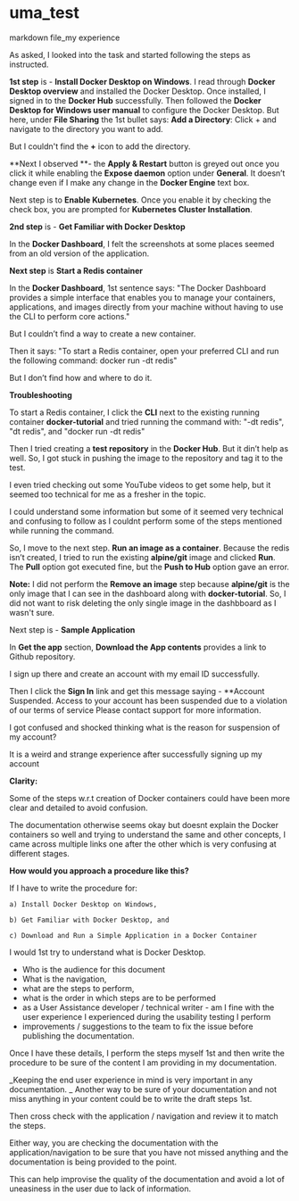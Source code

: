 # uma_test
markdown file_my experience


As asked, I looked into the task and started following the steps as instructed.


**1st step** is - **Install Docker Desktop on Windows**.
I read through **Docker Desktop overview** and installed the Docker Desktop.
Once installed, I signed in to the **Docker Hub** successfully.
Then followed the **Docker Desktop for Windows user manual** to configure the Docker Desktop.
But here, under **File Sharing** the 1st bullet says: **Add a Directory**: Click + and navigate to the directory you want to add. 

But I couldn't find the **+** icon to add the directory.

**Next I observed **- the **Apply & Restart** button is greyed out once you click it while enabling the **Expose daemon** option under **General**.
It doesn’t change even if I make any change in the **Docker Engine** text box.

Next step is to **Enable Kubernetes**.
Once you enable it by checking the check box, you are prompted for **Kubernetes Cluster Installation**.

**2nd step** is - **Get Familiar with Docker Desktop**

In the **Docker Dashboard**, I felt the screenshots at some places seemed from an old version of the application.

**Next step** is **Start a Redis container**

In the **Docker Dashboard**, 1st sentence says: "The Docker Dashboard provides a simple interface that enables you to manage your containers, applications, and images directly from your machine without having to use the CLI to perform core actions."

But I couldn’t find a way to create a new container. 

Then it says: "To start a Redis container, open your preferred CLI and run the following command: docker run -dt redis"

But I don’t find how and where to do it.

**Troubleshooting**

To start a Redis container, I click the **CLI** next to the existing running container **docker-tutorial** and tried running the command with: "-dt redis", "dt redis", and "docker run -dt redis"

Then I tried creating a **test repository** in the **Docker Hub**. But it din’t help as well. So, I got stuck in pushing the image to the repository and tag it to the test.

I even tried checking out some YouTube videos to get some help, but it seemed too technical for me as a fresher in the topic. 

I could understand some information but some of it seemed very technical and confusing to follow as I couldnt perform some of the steps mentioned while running the command.

So, I move to the next step. **Run an image as a container**. 
Because the redis isn’t created, I tried to run the existing **alpine/git** image and clicked **Run**.
The **Pull** option got executed fine, but the **Push to Hub** option gave an error.

**Note:** I did not perform the **Remove an image** step because **alpine/git** is the only image that I can see in the dashboard along with **docker-tutorial**. 
So, I did not want to risk deleting the only single image in the dashbboard as I wasn't sure.

Next step is - **Sample Application**

In **Get the app** section, **Download the App contents** provides a link to Github repository.

I sign up there and create an account with my email ID successfully. 

Then I click the **Sign In** link and get this message saying - **Account Suspended. Access to your account has been suspended due to a violation of our terms of service Please contact support for more information.
 
I got confused and shocked thinking what is the reason for suspension of my account?

It is a weird and strange experience after successfully signing up my account



**Clarity:**

Some of the steps w.r.t creation of Docker containers could have been more clear and detailed to avoid confusion.

The documentation otherwise seems okay but doesnt explain the Docker containers so well and trying to understand the same and other concepts, I came across multiple links one after the other which is very confusing at different stages.


**How would you approach a procedure like this?** 

If I have to write the procedure for: 

    a) Install Docker Desktop on Windows, 
    
    b) Get Familiar with Docker Desktop, and
    
    c) Download and Run a Simple Application in a Docker Container

I would 1st try to understand what is Docker Desktop.
- Who is the audience for this document
- What is the navigation, 
- what are the steps to perform, 
- what is the order in which steps are to be performed
- as a User Assistance developer / technical writer - am I fine with the user experience I experienced during the usability testing I perform
- improvements / suggestions to the team to fix the issue before publishing the documentation.

Once I have these details, I perform the steps myself 1st and then write the procedure to be sure of the content I am providing in my documentation. 

_Keeping the end user experience in mind is very important in any documentation.
_
Another way to be sure of your documentation and not miss anything in your content could be to write the draft steps 1st.

Then cross check with the application / navigation and review it to match the steps.

Either way, you are checking the documentation with the application/navigation to be sure that you have not missed anything and the documentation is being provided to the point.

This can help improvise the quality of the documentation and avoid a lot of uneasiness in the user due to lack of information.
